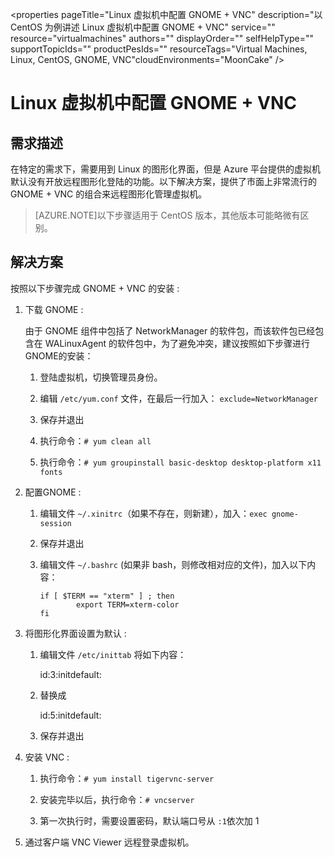 <properties
	pageTitle="Linux 虚拟机中配置 GNOME + VNC"
	description="以 CentOS 为例讲述 Linux 虚拟机中配置 GNOME + VNC"
	service=""
	resource="virtualmachines"
	authors=""
	displayOrder=""
	selfHelpType=""
    supportTopicIds=""
    productPesIds=""
    resourceTags="Virtual Machines, Linux, CentOS, GNOME, VNC"​
    cloudEnvironments="MoonCake" />
<tags
	ms.service="virtual-machines-linux-aog"
	ms.date=""
	wacn.date="1/20/2017" />
# Linux 虚拟机中配置 GNOME + VNC

## 需求描述

在特定的需求下，需要用到 Linux 的图形化界面，但是 Azure 平台提供的虚拟机默认没有开放远程图形化登陆的功能。以下解决方案，提供了市面上非常流行的 GNOME + VNC 的组合来远程图形化管理虚拟机。

>[AZURE.NOTE]以下步骤适用于 CentOS 版本，其他版本可能略微有区别。

## 解决方案

按照以下步骤完成 GNOME + VNC 的安装 :

1.	下载 GNOME :

	由于 GNOME 组件中包括了 NetworkManager 的软件包，而该软件包已经包含在 WALinuxAgent 的软件包中，为了避免冲突，建议按照如下步骤进行GNOME的安装：

	1.	登陆虚拟机，切换管理员身份。

	2.	编辑 `/etc/yum.conf` 文件，在最后一行加入： `exclude=NetworkManager`

	3.	保存并退出

	4.	执行命令：`# yum clean all`

	5.	执行命令：`# yum groupinstall basic-desktop desktop-platform x11 fonts`

2.	配置GNOME :

	1.	编辑文件 `~/.xinitrc`（如果不存在，则新建），加入：`exec gnome-session`
	
	2.	保存并退出
	
	3.	编辑文件 `~/.bashrc` (如果非 bash，则修改相对应的文件)，加入以下内容：
	
			if [ $TERM == "xterm" ] ; then
			   		export TERM=xterm-color
			fi

3.	将图形化界面设置为默认 :

	1.	编辑文件 `/etc/inittab` 将如下内容：
	
		id:3:initdefault:

	2.	替换成
		
		id:5:initdefault:

	3.	保存并退出

4.	安装 VNC :

	1.	执行命令：`# yum install tigervnc-server`
	
	2.	安装完毕以后，执行命令：`# vncserver`
	
	3.	第一次执行时，需要设置密码，默认端口号从 `:1`依次加 1

5.	通过客户端 VNC Viewer 远程登录虚拟机。 
